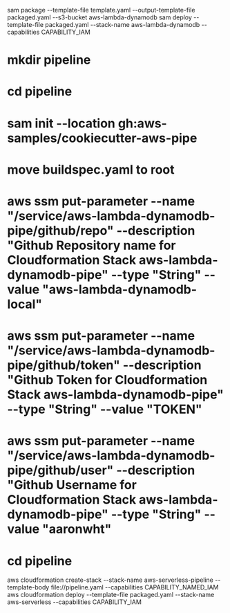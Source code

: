 sam package --template-file template.yaml --output-template-file packaged.yaml --s3-bucket aws-lambda-dynamodb
sam deploy --template-file packaged.yaml --stack-name aws-lambda-dynamodb --capabilities CAPABILITY_IAM
# mkdir pipeline
# cd pipeline
# sam init --location gh:aws-samples/cookiecutter-aws-pipe
# move buildspec.yaml to root
# aws ssm put-parameter --name "/service/aws-lambda-dynamodb-pipe/github/repo" --description "Github Repository name for Cloudformation Stack aws-lambda-dynamodb-pipe" --type "String" --value "aws-lambda-dynamodb-local"
# aws ssm put-parameter --name "/service/aws-lambda-dynamodb-pipe/github/token" --description "Github Token for Cloudformation Stack aws-lambda-dynamodb-pipe" --type "String" --value "TOKEN"
# aws ssm put-parameter --name "/service/aws-lambda-dynamodb-pipe/github/user" --description "Github Username for Cloudformation Stack aws-lambda-dynamodb-pipe" --type "String" --value "aaronwht"
# cd pipeline
aws cloudformation create-stack --stack-name aws-serverless-pipeline --template-body file://pipeline.yaml --capabilities CAPABILITY_NAMED_IAM
aws cloudformation deploy --template-file packaged.yaml --stack-name aws-serverless --capabilities CAPABILITY_IAM